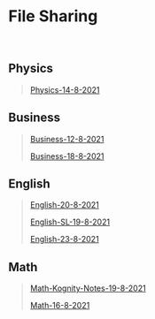 # File Sharing
<br> 

## Physics 
>[Physics-14-8-2021](markdown/Physics/Physics-14-8-2021)
>

## Business 
>[Business-12-8-2021](markdown/Business/Business-12-8-2021)
>
>[Business-18-8-2021](markdown/Business/Business-18-8-2021)
>

## English 
>[English-20-8-2021](markdown/English/English-20-8-2021)
>
>[English-SL-19-8-2021](markdown/English/English-SL-19-8-2021)
>
>[English-23-8-2021](markdown/English/English-23-8-2021)
>

## Math 
>[Math-Kognity-Notes-19-8-2021](markdown/Math/Math-Kognity-Notes-19-8-2021)
>
>[Math-16-8-2021](markdown/Math/Math-16-8-2021)
>

